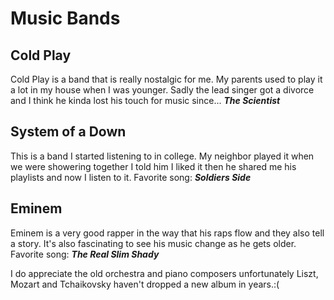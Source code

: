 # Music Bands

## Cold Play

Cold Play is a band that is really nostalgic for me. My parents used to play it a lot in my house when I was younger.
Sadly the lead singer got a divorce and I think he kinda lost his touch for music since...
***The Scientist***


## System of a Down

This is a band I started listening to in college. My neighbor played it when we were showering together I told him I liked it then
he shared me his playlists and now I listen to it.
Favorite song: ***Soldiers Side***

## Eminem 

Eminem is a very good rapper in the way that his raps flow and they also tell a story. It's also fascinating to see his music change
as he gets older.
Favorite song: ***The Real Slim Shady***


I do appreciate the old orchestra and piano composers unfortunately Liszt, Mozart and Tchaikovsky haven't dropped a new album in years.:(
